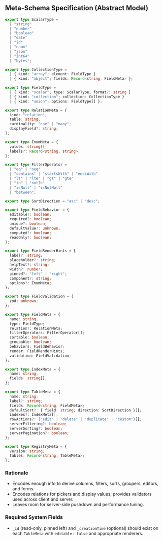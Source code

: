 ## Meta-Schema Specification (Abstract Model)

```ts
export type ScalarType =
  | "string"
  | "number"
  | "boolean"
  | "date"
  | "id"
  | "enum"
  | "json"
  | "int64"
  | "bytes";

export type CollectionType =
  | { kind: "array"; element: FieldType }
  | { kind: "object"; fields: Record<string, FieldMeta> };

export type FieldType =
  | { kind: "scalar"; type: ScalarType; format?: string }
  | { kind: "collection"; collection: CollectionType }
  | { kind: "union"; options: FieldType[] };

export type RelationMeta = {
  kind: "relation";
  table: string;
  cardinality: "one" | "many";
  displayField?: string;
};

export type EnumMeta = {
  values: string[];
  labels?: Record<string, string>;
};

export type FilterOperator =
  | "eq" | "neq"
  | "contains" | "startsWith" | "endsWith"
  | "lt" | "lte" | "gt" | "gte"
  | "in" | "notIn"
  | "isNull" | "isNotNull"
  | "between";

export type SortDirection = "asc" | "desc";

export type FieldBehavior = {
  editable?: boolean;
  required?: boolean;
  unique?: boolean;
  defaultValue?: unknown;
  computed?: boolean;
  readOnly?: boolean;
};

export type FieldRenderHints = {
  label?: string;
  placeholder?: string;
  helpText?: string;
  width?: number;
  pinned?: "left" | "right";
  component?: string;
  options?: EnumMeta;
};

export type FieldValidation = {
  zod: unknown;
};

export type FieldMeta = {
  name: string;
  type: FieldType;
  relation?: RelationMeta;
  filterOperators: FilterOperator[];
  sortable: boolean;
  groupable: boolean;
  behaviors: FieldBehavior;
  render: FieldRenderHints;
  validation: FieldValidation;
};

export type IndexMeta = {
  name: string;
  fields: string[];
};

export type TableMeta = {
  name: string;
  label?: string;
  fields: Record<string, FieldMeta>;
  defaultSort?: { field: string; direction: SortDirection }[];
  indexes?: IndexMeta[];
  rowActions?: ("edit" | "delete" | "duplicate" | "custom")[];
  serverFiltering?: boolean;
  serverSorting?: boolean;
  serverPagination?: boolean;
};

export type RegistryMeta = {
  version: string;
  tables: Record<string, TableMeta>;
};
```

### Rationale
- Encodes enough info to derive columns, filters, sorts, groupers, editors, and forms.
- Encodes relations for pickers and display values; provides validators used across client and server.
- Leaves room for server-side pushdown and performance tuning.

### Required System Fields
- `_id` (read-only, pinned left) and `_creationTime` (optional) should exist on each `TableMeta` with `editable: false` and appropriate renderers.

